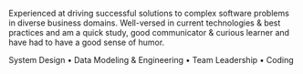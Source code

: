 Experienced at driving successful solutions to complex software problems in diverse business domains. Well-versed in current technologies & best practices and am a quick study, good communicator & curious learner and have had to have a good sense of humor.

System Design • Data Modeling & Engineering • Team Leadership • Coding
